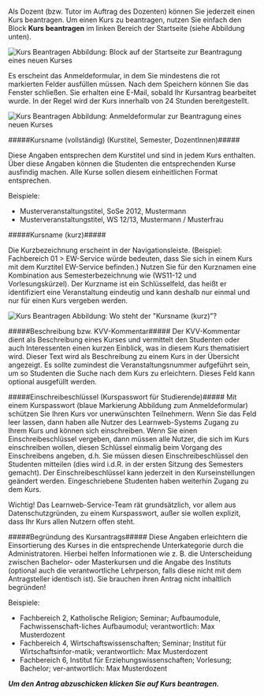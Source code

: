 Als Dozent (bzw. Tutor im Auftrag des Dozenten) können Sie jederzeit einen Kurs beantragen.
Um einen Kurs zu beantragen, nutzen Sie einfach den Block **Kurs beantragen** im linken Bereich der Startseite (siehe Abbildung unten).

![Kurs Beantragen]({{site.url}}/images/screenshots/kurs_beantragen01.png)
Abbildung: Block auf der Startseite zur Beantragung eines neuen Kurses
 
Es erscheint das Anmeldeformular, in dem Sie mindestens die rot markierten Felder ausfüllen müssen.
Nach dem Speichern können Sie das Fenster schließen.
Sie erhalten eine E-Mail, sobald Ihr Kursantrag bearbeitet wurde.
In der Regel wird der Kurs innerhalb von 24 Stunden bereitgestellt.

![Kurs Beantragen]({{site.url}}/images/screenshots/kurs_beantragen02.png)
Abbildung: Anmeldeformular zur Beantragung eines neuen Kurses
 

#####Kursname (vollständig) (Kurstitel, Semester, DozentInnen)#####

Diese Angaben entsprechen dem Kurstitel und sind in jedem Kurs enthalten.
Über diese Angaben können die Studenten die entsprechenden Kurse ausfindig machen.
Alle Kurse sollen diesem einheitlichen Format entsprechen.

Beispiele:
* Musterveranstaltungstitel, SoSe 2012, Mustermann
* Musterveranstaltungstitel, WS 12/13, Mustermann / Musterfrau

#####Kursname (kurz)#####

Die Kurzbezeichnung erscheint in der Navigationsleiste.
(Beispiel: Fachbereich 01 > EW-Service würde bedeuten, dass Sie sich in einem Kurs mit dem Kurztitel EW-Service befinden.)
Nutzen Sie für den Kurznamen eine Kombination aus Semesterbezeichnung wie (WS11-12 und Vorlesungskürzel).
Der Kurzname ist ein Schlüsselfeld, das heißt er identifiziert eine Veranstaltung eindeutig und kann deshalb nur einmal und nur für einen Kurs vergeben werden.

![Kurs Beantragen]({{site.url}}/images/screenshots/kurs_beantragen03.png)
Abbildung: Wo steht der "Kursname (kurz)"?
 
#####Beschreibung bzw. KVV-Kommentar#####
Der KVV-Kommentar dient als Beschreibung eines Kurses und vermittelt den Studenten oder auch Interessenten einen kurzen Einblick, was in diesem Kurs thematisiert wird.
Dieser Text wird als Beschreibung zu einem Kurs in der Übersicht angezeigt.
Es sollte zumindest die Veranstaltungsnummer aufgeführt sein, um so Studenten die Suche nach dem Kurs zu erleichtern.
Dieses Feld kann optional ausgefüllt werden.

#####Einschreibeschlüssel (Kurspasswort für Studierende)#####
Mit einem Kurspasswort (blaue Markierung Abbildung zum Anmeldeformular) schützen Sie Ihren Kurs vor unerwünschten Teilnehmern.
Wenn Sie das Feld leer lassen, dann haben alle Nutzer des Learnweb-Systems Zugang zu Ihrem Kurs und können sich einschreiben.
Wenn Sie einen Einschreibeschlüssel vergeben, dann müssen alle Nutzer, die sich im Kurs einschreiben wollen, diesen Schlüssel einmalig beim Vorgang des Einschreibens angeben, d.h. Sie müssen diesen Einschreibeschlüssel den Studenten mitteilen (dies wird i.d.R. in der ersten Sitzung des Semesters gemacht).
Der Einschreibeschlüssel kann jederzeit in den Kurseinstellungen geändert werden.
Eingeschriebene Studenten haben weiterhin Zugang zu dem Kurs.

<div class="tip" markdown="1">
Wichtig! Das Learnweb-Service-Team rät grundsätzlich, vor allem aus Datenschutzgründen, zu einem Kurspasswort, außer sie wollen explizit, dass Ihr Kurs allen Nutzern offen steht. 
</div>

#####Begründung des Kursantrags#####
Diese Angaben erleichtern die Einsortierung des Kurses in die entsprechende Unterkategorie durch die Administratoren.
Hierbei helfen Informationen wie z. B. die Unterscheidung zwischen Bachelor- oder Masterkursen und die Angabe des Instituts (optional auch die verantwortliche Lehrperson, falls diese nicht mit dem Antragsteller identisch ist).
Sie brauchen ihren Antrag nicht inhaltlich begründen!

Beispiele:
* Fachbereich 2, Katholische Religion; Seminar; Aufbaumodule, Fachwissenschaft-liches Aufbaumodul; verantwortlich: Max Musterdozent
* Fachbereich 4, Wirtschaftswissenschaften; Seminar; Institut für Wirtschaftsinfor-matik; verantwortlich: Max Musterdozent
* Fachbereich 6, Institut für Erziehungswissenschaften; Vorlesung; Bachelor; ver-antwortlich: Max Musterdozent

***Um den Antrag abzuschicken klicken Sie auf Kurs beantragen.***
